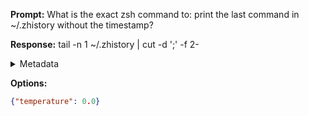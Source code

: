 **Prompt:**
What is the exact zsh command to: print the last command in ~/.zhistory without the timestamp?

**Response:**
tail -n 1 ~/.zhistory | cut -d ';' -f 2-

<details><summary>Metadata</summary>

- Duration: 1265 ms
- Datetime: 2023-08-16T08:30:06.353656
- Model: gpt-3.5-turbo-0613

</details>

**Options:**
```json
{"temperature": 0.0}
```

